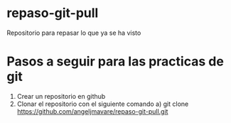 # repaso-git-pull
Repositorio para repasar lo que ya se ha visto

# Pasos a seguir para las practicas de git
1) Crear un repositorio en github
2) Clonar el repositorio con el siguiente comando
   a) git clone https://github.com/angeljmavare/repaso-git-pull.git
